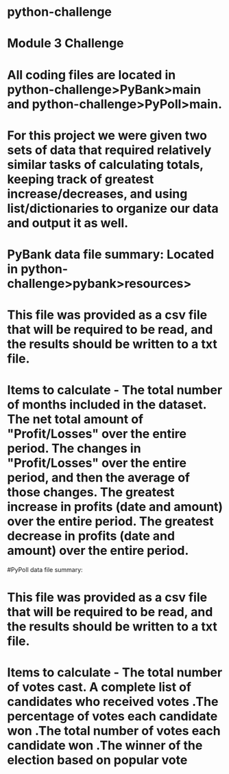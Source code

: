 # python-challenge
# Module 3 Challenge

# All coding files are located in python-challenge>PyBank>main and python-challenge>PyPoll>main. 

# For this project we were given two sets of data that required relatively similar tasks of calculating totals, keeping track of greatest increase/decreases, and using list/dictionaries to organize our data and output it as well. 

# PyBank data file summary: Located in python-challenge>pybank>resources>
# This file was provided as a csv file that will be required to be read, and the results should be written to a txt file. 

# Items to calculate - The total number of months included in the dataset. The net total amount of "Profit/Losses" over the entire period. The changes in "Profit/Losses" over the entire period, and then the average of those changes. The greatest increase in profits (date and amount) over the entire period. The greatest decrease in profits (date and amount) over the entire period.

#PyPoll data file summary:
# This file was provided as a csv file that will be required to be read, and the results should be written to a txt file.

# Items to calculate - The total number of votes cast. A complete list of candidates who received votes .The percentage of votes each candidate won .The total number of votes each candidate won .The winner of the election based on popular vote

